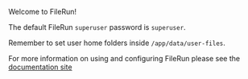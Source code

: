 Welcome to FileRun!

The default FileRun `superuser` password is `superuser`.

Remember to set user home folders inside `/app/data/user-files`.

For more information on using and configuring FileRun please see the [documentation site](http://docs.filerun.com)
